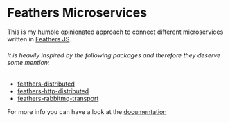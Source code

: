 # Feathers Microservices

This is my humble opinionated approach to connect different microservices written in [Feathers JS](https://feathersjs.com).

###### It is heavily inspired by the following packages and therefore they deserve some mention:
- [feathers-distributed](https://github.com/kalisio/feathers-distributed)
- [feathers-http-distributed](https://github.com/dekelev/feathers-http-distributed)
- [feathers-rabbitmq-transport](https://github.com/SetaSouto/feathers-rabbitmq-transport)

For more info you can have a look at the [documentation](https://mosaiqo.github.io/feathers-microservices/)

